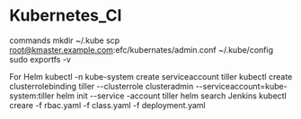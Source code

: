 # Kubernetes_CI

commands
mkdir ~/.kube
scp root@kmaster.example.com:efc/kubernates/admin.conf ~/.kube/config
sudo exportfs -v

For Helm
kubectl -n kube-system create serviceaccount tiller
kubectl create clusterrolebinding tiller --clusterrole clusteradmin --serviceaccount=kube-system:tiller
helm init --service -account tiller
helm search Jenkins
kubectl creare -f rbac.yaml -f class.yaml -f deployment.yaml
